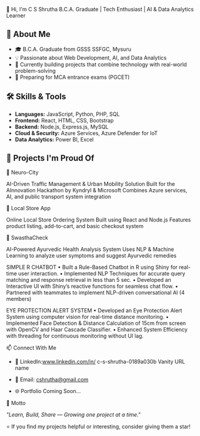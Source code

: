 👋 Hi, I'm C S Shrutha
B.C.A. Graduate | Tech Enthusiast | AI & Data Analytics Learner

## 🚀 About Me

* 🎓 B.C.A. Graduate from GSSS SSFGC, Mysuru
* 💡 Passionate about Web Development, AI, and Data Analytics
* 🔭 Currently building projects that combine technology with real-world problem-solving
* 🎯 Preparing for MCA entrance exams (PGCET)


## 🛠️ Skills & Tools

* **Languages:** JavaScript, Python, PHP, SQL
* **Frontend:** React, HTML, CSS, Bootstrap
* **Backend:** Node.js, Express.js, MySQL
* **Cloud & Security:** Azure Services, Azure Defender for IoT
* **Data Analytics:** Power BI, Excel

## 🌟 Projects I'm Proud Of

🧠 Neuro-City

AI-Driven Traffic Management & Urban Mobility Solution
Built for the AInnovation Hackathon by Kyndryl & Microsoft
Combines Azure services, AI, and public transport system integration

 🛒 Local Store App

Online Local Store Ordering System
Built using React and Node.js
Features product listing, add-to-cart, and basic checkout system

🌿 SwasthaCheck

AI-Powered Ayurvedic Health Analysis System
Uses NLP & Machine Learning to analyze user symptoms and suggest Ayurvedic remedies

 SIMPLE R CHATBOT 
• Built a Rule-Based Chatbot in R using Shiny for real-time user interaction. 
• Implemented NLP Techniques for accurate query matching and response retrieval in less than 5 sec. 
• Developed an Interactive UI with Shiny’s reactive functions for seamless chat flow. 
• Partnered with teammates to implement NLP-driven conversational AI (4 members) 
 
EYE PROTECTION ALERT SYSTEM 
• Developed an Eye Protection Alert System using computer vision for real-time distance monitoring. 
• Implemented Face Detection & Distance Calculation of 15cm from screen with OpenCV and Haar Cascade Classifier. 
• Enhanced System Efficiency with threading for continuous monitoring without UI lag.



 📫 Connect With Me

* 💼 LinkedIn:www.linkedin.com/in/
c-s-shrutha-0189a030b
Vanity URL name

* 📧 Email: cshrutha@gmail.com
* 🌐 Portfolio Coming Soon...


💬 Motto

*"Learn, Build, Share — Growing one project at a time."*


⭐️ If you find my projects helpful or interesting, consider giving them a star!

